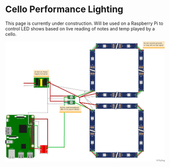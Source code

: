 # Cello Performance Lighting
This page is currently under construction. Will be used on a Raspberry Pi to control LED shows based on live reading of notes and temp played by a cello.


![alt text](ReadmeFiles/LEDSchematic.png "")
